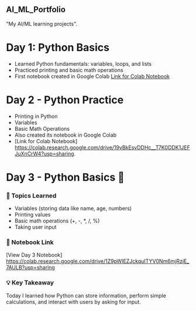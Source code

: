 ## AI_ML_Portfolio
"My AI/ML learning projects".
# Day 1: Python Basics
- Learned Python fundamentals: variables, loops, and lists
- Practiced printing and basic math operations
- First notebook created in Google Colab
  [Link for Colab Notebook](https://colab.research.google.com/github/DakshVerma01/AI_ML_Portfolio/blob/main/Day1_python_%20basics.ipynb)
  
# Day 2 - Python Practice 
- Printing in Python
- Variables
- Basic Math Operations
- Also created its notebook in Google Colab
- [Link for Colab Notebook] https://colab.research.google.com/drive/19vBkEsvDDHc__T7K0DDK1JEFJuXnCrW4?usp=sharing.

# Day 3 - Python Basics 🐍

### 📘 Topics Learned
- Variables (storing data like name, age, numbers)
- Printing values
- Basic math operations (+, -, *, /, %)
- Taking user input

### 📝 Notebook Link
[View Day 3 Notebook] https://colab.research.google.com/drive/1Z9pWIEZJckquITYV0Nm6mjRzjE_7AULB?usp=sharing

### 💡 Key Takeaway
Today I learned how Python can store information, perform simple calculations, and interact with users by asking for input.
